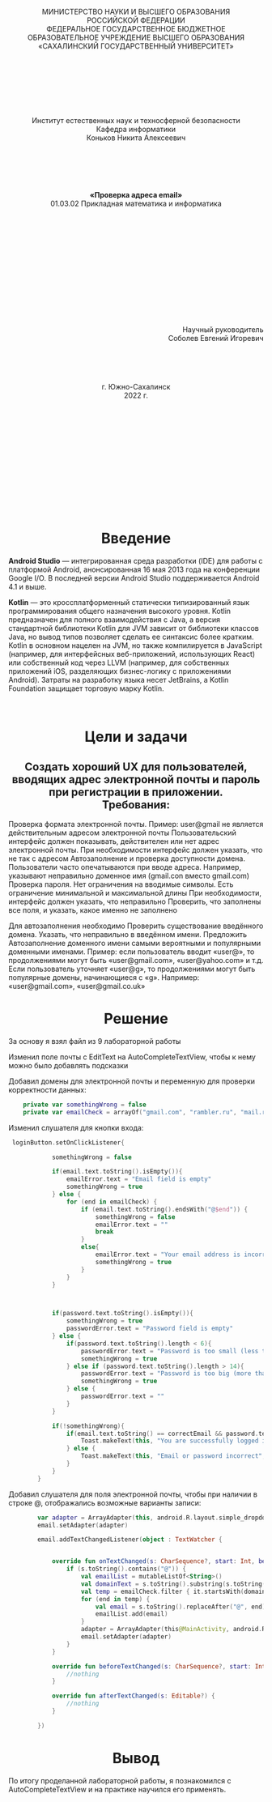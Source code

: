 <p align = "center">МИНИСТЕРСТВО НАУКИ И ВЫСШЕГО ОБРАЗОВАНИЯ<br>
РОССИЙСКОЙ ФЕДЕРАЦИИ<br>
ФЕДЕРАЛЬНОЕ ГОСУДАРСТВЕННОЕ БЮДЖЕТНОЕ<br>
ОБРАЗОВАТЕЛЬНОЕ УЧРЕЖДЕНИЕ ВЫСШЕГО ОБРАЗОВАНИЯ<br>
«САХАЛИНСКИЙ ГОСУДАРСТВЕННЫЙ УНИВЕРСИТЕТ»</p>
<br><br><br><br><br><br>
<p align = "center">Институт естественных наук и техносферной безопасности<br>Кафедра информатики<br>Коньков Никита Алексеевич</p>
<br><br><br>
<p align = "center"><br><strong>«Проверка адреса email»</strong><br>01.03.02 Прикладная математика и информатика</p>
<br><br><br><br><br><br><br><br><br><br><br><br>
<p align = "right">Научный руководитель<br>
Соболев Евгений Игоревич</p>
<br><br><br>
<p align = "center">г. Южно-Сахалинск<br>2022 г.</p>
<br><br><br><br><br><br><br><br><br><br><br><br>

<h1 align = "center">Введение</h1>

<p><b>Android Studio</b> — интегрированная среда разработки (IDE) для работы с платформой Android, анонсированная 16 мая 2013 года на конференции Google I/O. В последней версии Android Studio поддерживается Android 4.1 и выше.</p>
<p><b>Kotlin</b> — это кроссплатформенный статически типизированный язык программирования общего назначения высокого уровня. Kotlin предназначен для полного взаимодействия с Java, а версия стандартной библиотеки Kotlin для JVM зависит от библиотеки классов Java, но вывод типов позволяет сделать ее синтаксис более кратким. Kotlin в основном нацелен на JVM, но также компилируется в JavaScript (например, для интерфейсных веб-приложений, использующих React) или собственный код через LLVM (например, для собственных приложений iOS, разделяющих бизнес-логику с приложениями Android). Затраты на разработку языка несет JetBrains, а Kotlin Foundation защищает торговую марку Kotlin.</p>

<br>
<h1 align = "center">Цели и задачи</h1>

<h2 align = "center"><b> Создать хороший UX для пользователей, вводящих адрес электронной почты и пароль при регистрации в приложении. </b> <br>Требования:</h2>

<p>Проверка формата электронной почты. Пример: user@gmail не является действительным адресом электронной почты
Пользовательский интерфейс должен показывать, действителен или нет адрес электронной почты. При необходимости интерфейс должен указать, что не так с адресом
Автозаполнение и проверка доступности домена. Пользователи часто опечатываются при вводе адреса. Например, указывают неправильно доменное имя (gmail.con вместо gmail.com)
Проверка пароля. Нет ограничения на вводимые символы. Есть ограничение минимальной и максимальной длины
При необходимости, интерфейс должен указать, что неправильно
Проверить, что заполнены все поля, и указать, какое именно не заполнено</p>
<p>Для автозаполнения необходимо Проверить существование введённого домена. Указать, что неправильно в введённом имени. Предложить Автозаполнение доменного имени самыми вероятными и популярными доменными именами. Пример: если пользователь вводит «user@», то продолжениями могут быть «user@gmail.com», «user@yahoo.com» и т.д. Если пользователь уточняет «user@g», то продолжениями могут быть популярные домены, начинающиеся с «g». Например: «user@gmail.com», «user@gmail.co.uk»</p>



<h1 align = "center">Решение</h1>

<p>За основу я взял файл из 9 лабораторной работы</p>

<p>Изменил поле почты с EditText на AutoCompleteTextView, чтобы к нему можно было добавлять подсказки</p>

<p>Добавил домены для электронной почты и переменную для проверки корректности данных:</p>

```kotlin
    private var somethingWrong = false
    private var emailCheck = arrayOf("gmail.com", "rambler.ru", "mail.ru", "yandex.ru", "yahoo.com",)
```

<p>Изменил слушателя для кнопки входа:</p>

```kotlin
 loginButton.setOnClickListener{

            somethingWrong = false

            if(email.text.toString().isEmpty()){
                emailError.text = "Email field is empty"
                somethingWrong = true
            } else {
                for (end in emailCheck) {
                    if (email.text.toString().endsWith("@$end")) {
                        somethingWrong = false
                        emailError.text = ""
                        break
                    }
                    else{
                        emailError.text = "Your email address is incorrect"
                        somethingWrong = true
                    }
                }
            }



            if(password.text.toString().isEmpty()){
                somethingWrong = true
                passwordError.text = "Password field is empty"
            } else {
                if(password.text.toString().length < 6){
                    passwordError.text = "Password is too small (less than 6 letters)"
                    somethingWrong = true
                } else if (password.text.toString().length > 14){
                    passwordError.text = "Password is too big (more than 14 letters)"
                    somethingWrong = true
                } else {
                    passwordError.text = ""
                }
            }

            if(!somethingWrong){
                if(email.text.toString() == correctEmail && password.text.toString() == correctPassword){
                    Toast.makeText(this, "You are successfully logged in", Toast.LENGTH_SHORT).show()
                } else {
                    Toast.makeText(this, "Email or password incorrect", Toast.LENGTH_SHORT).show()
                }
            }
        }
```

<p>Добавил слушателя для поля электронной почты, чтобы при наличии в строке @, отображались возможные варианты записи:</p>

```kotlin
        var adapter = ArrayAdapter(this, android.R.layout.simple_dropdown_item_1line, emailCheck)
        email.setAdapter(adapter)

        email.addTextChangedListener(object : TextWatcher {


            override fun onTextChanged(s: CharSequence?, start: Int, before: Int, count: Int) {
                if (s.toString().contains("@")) {
                    val emailList = mutableListOf<String>()
                    val domainText = s.toString().substring(s.toString().indexOf("@") + 1)
                    val temp = emailCheck.filter { it.startsWith(domainText) }
                    for (end in temp) {
                        val email = s.toString().replaceAfter("@", end)
                        emailList.add(email)
                    }
                    adapter = ArrayAdapter(this@MainActivity, android.R.layout.simple_dropdown_item_1line, emailList)
                    email.setAdapter(adapter)
                }
            }

            override fun beforeTextChanged(s: CharSequence?, start: Int, count: Int, after: Int) {
                //nothing
            }

            override fun afterTextChanged(s: Editable?) {
                //nothing
            }

        })
```



<h1 align = "center">Вывод</h1>
<p>По итогу проделанной лабораторной работы, я познакомился с AutoCompleteTextView и на практике научился его применять.</p>
